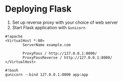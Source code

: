Deploying Flask
===============

1. Set up reverse proxy with your choice of web server
2. Start Flask application with `Gunicorn`

<!--  -->
	#!apache
	<VirtualHost *:80>
	        ServerName example.com

	        ProxyPass / http://127.0.0.1:8000/
	        ProxyPassReverse / http://127.0.0.1:8000/
	</VirtualHost>

<!--  -->

	#!bash
	gunicorn --bind 127.0.0.1:8000 app:app
